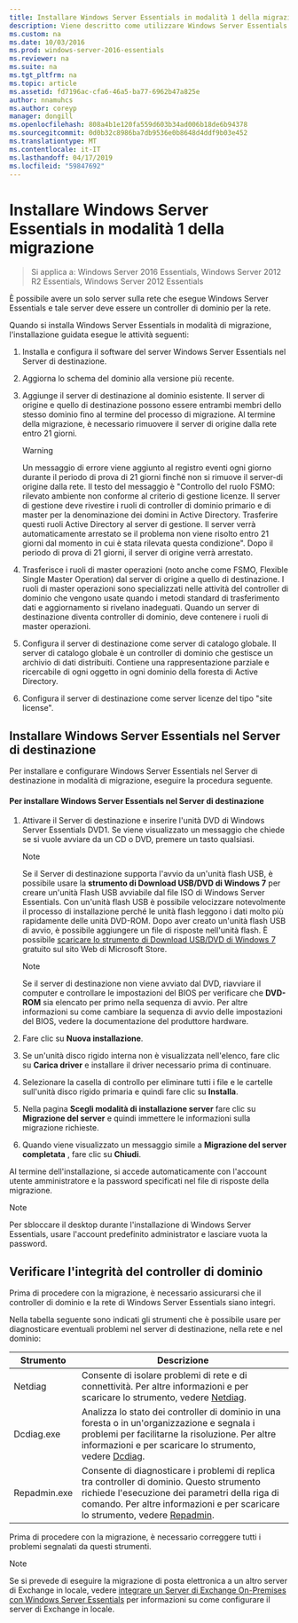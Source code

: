 ```yaml
---
title: Installare Windows Server Essentials in modalità 1 della migrazione
description: Viene descritto come utilizzare Windows Server Essentials
ms.custom: na
ms.date: 10/03/2016
ms.prod: windows-server-2016-essentials
ms.reviewer: na
ms.suite: na
ms.tgt_pltfrm: na
ms.topic: article
ms.assetid: fd7196ac-cfa6-46a5-ba77-6962b47a825e
author: nnamuhcs
ms.author: coreyp
manager: dongill
ms.openlocfilehash: 808a4b1e120fa559d603b34ad006b18de6b94378
ms.sourcegitcommit: 0d0b32c8986ba7db9536e0b8648d4ddf9b03e452
ms.translationtype: MT
ms.contentlocale: it-IT
ms.lasthandoff: 04/17/2019
ms.locfileid: "59847692"
---
```

# <a name="install-windows-server-essentials-in-migration-mode1"></a>Installare Windows Server Essentials in modalità 1 della migrazione

>Si applica a: Windows Server 2016 Essentials, Windows Server 2012 R2 Essentials, Windows Server 2012 Essentials

È possibile avere un solo server sulla rete che esegue Windows Server Essentials e tale server deve essere un controller di dominio per la rete.  
  
 Quando si installa Windows Server Essentials in modalità di migrazione, l'installazione guidata esegue le attività seguenti:  
  
1.  Installa e configura il software del server Windows Server Essentials nel Server di destinazione.  
  
2.  Aggiorna lo schema del dominio alla versione più recente.  
  
3.  Aggiunge il server di destinazione al dominio esistente. Il server di origine e quello di destinazione possono essere entrambi membri dello stesso dominio fino al termine del processo di migrazione. Al termine della migrazione, è necessario rimuovere il server di origine dalla rete entro 21 giorni.  
  
    > [!WARNING]
    >  Un messaggio di errore viene aggiunto al registro eventi ogni giorno durante il periodo di prova di 21 giorni finché non si rimuove il server-di origine dalla rete. Il testo del messaggio è "Controllo del ruolo FSMO: rilevato ambiente non conforme al criterio di gestione licenze. Il server di gestione deve rivestire i ruoli di controller di dominio primario e di master per la denominazione dei domini in Active Directory. Trasferire questi ruoli Active Directory al server di gestione. Il server verrà automaticamente arrestato se il problema non viene risolto entro 21 giorni dal momento in cui è stata rilevata questa condizione". Dopo il periodo di prova di 21 giorni, il server di origine verrà arrestato.  
  
4.  Trasferisce i ruoli di master operazioni (noto anche come FSMO, Flexible Single Master Operation) dal server di origine a quello di destinazione. I ruoli di master operazioni sono specializzati nelle attività del controller di dominio che vengono usate quando i metodi standard di trasferimento dati e aggiornamento si rivelano inadeguati. Quando un server di destinazione diventa controller di dominio, deve contenere i ruoli di master operazioni.  
  
5.  Configura il server di destinazione come server di catalogo globale. Il server di catalogo globale è un controller di dominio che gestisce un archivio di dati distribuiti. Contiene una rappresentazione parziale e ricercabile di ogni oggetto in ogni dominio della foresta di Active Directory.  
  
6.  Configura il server di destinazione come server licenze del tipo "site license".  
  
##  <a name="BKMK_Install"></a> Installare Windows Server Essentials nel Server di destinazione  
 Per installare e configurare Windows Server Essentials nel Server di destinazione in modalità di migrazione, eseguire la procedura seguente.  
  
#### <a name="to-install-windows-server-essentials-on-the-destination-server"></a>Per installare Windows Server Essentials nel Server di destinazione  
  
1.  Attivare il Server di destinazione e inserire l'unità DVD di Windows Server Essentials DVD1. Se viene visualizzato un messaggio che chiede se si vuole avviare da un CD o DVD, premere un tasto qualsiasi.  
  
    > [!NOTE]
    >  Se il Server di destinazione supporta l'avvio da un'unità flash USB, è possibile usare la **strumento di Download USB/DVD di Windows 7** per creare un'unità Flash USB avviabile dal file ISO di Windows Server Essentials. Con un'unità flash USB è possibile velocizzare notevolmente il processo di installazione perché le unità flash leggono i dati molto più rapidamente delle unità DVD-ROM. Dopo aver creato un'unità flash USB di avvio, è possibile aggiungere un file di risposte nell'unità flash. È possibile [scaricare lo strumento di Download USB/DVD di Windows 7](https://go.microsoft.com/fwlink/p/?LinkId=248282) gratuito sul sito Web di Microsoft Store.  
  
    > [!NOTE]
    >  Se il server di destinazione non viene avviato dal DVD, riavviare il computer e controllare le impostazioni del BIOS per verificare che **DVD-ROM** sia elencato per primo nella sequenza di avvio. Per altre informazioni su come cambiare la sequenza di avvio delle impostazioni del BIOS, vedere la documentazione del produttore hardware.  
  
2.  Fare clic su **Nuova installazione**.  
  
3.  Se un'unità disco rigido interna non è visualizzata nell'elenco, fare clic su **Carica driver** e installare il driver necessario prima di continuare.  
  
4.  Selezionare la casella di controllo per eliminare tutti i file e le cartelle sull'unità disco rigido primaria e quindi fare clic su **Installa**.  
  
5.  Nella pagina **Scegli modalità di installazione server** fare clic su **Migrazione del server** e quindi immettere le informazioni sulla migrazione richieste.  
  
6.  Quando viene visualizzato un messaggio simile a **Migrazione del server completata** , fare clic su **Chiudi**.  
  
 Al termine dell'installazione, si accede automaticamente con l'account utente amministratore e la password specificati nel file di risposte della migrazione.  
  
> [!NOTE]
>  Per sbloccare il desktop durante l'installazione di Windows Server Essentials, usare l'account predefinito administrator e lasciare vuota la password.  
  
##  <a name="BKMK_VerifyTheHealthOfDC"></a> Verificare l'integrità del controller di dominio  
 Prima di procedere con la migrazione, è necessario assicurarsi che il controller di dominio e la rete di Windows Server Essentials siano integri.  
  
 Nella tabella seguente sono indicati gli strumenti che è possibile usare per diagnosticare eventuali problemi nel server di destinazione, nella rete e nel dominio:  
  
|Strumento|Descrizione|  
|----------|-----------------|  
|Netdiag|Consente di isolare problemi di rete e di connettività. Per altre informazioni e per scaricare lo strumento, vedere [Netdiag](https://go.microsoft.com/fwlink/?LinkId=217388).|  
|Dcdiag.exe|Analizza lo stato dei controller di dominio in una foresta o in un'organizzazione e segnala i problemi per facilitarne la risoluzione. Per altre informazioni e per scaricare lo strumento, vedere [Dcdiag](https://go.microsoft.com/fwlink/?LinkId=217389).|  
|Repadmin.exe|Consente di diagnosticare i problemi di replica tra controller di dominio. Questo strumento richiede l'esecuzione dei parametri della riga di comando. Per altre informazioni e per scaricare lo strumento, vedere [Repadmin](https://go.microsoft.com/fwlink/?LinkId=217387).|  
  
 Prima di procedere con la migrazione, è necessario correggere tutti i problemi segnalati da questi strumenti.  
  
> [!NOTE]
>  Se si prevede di eseguire la migrazione di posta elettronica a un altro server di Exchange in locale, vedere [integrare un Server di Exchange On-Premises con Windows Server Essentials](../manage/Integrate-an-On-Premises-Exchange-Server-with-Windows-Server-Essentials.md) per informazioni su come configurare il server di Exchange in locale.
